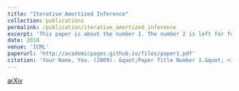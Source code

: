 ```yaml
---
title: "Iterative Amortized Inference"
collection: publications
permalink: /publication/iterative_amortized_inference
excerpt: 'This paper is about the number 1. The number 2 is left for future work.'
date: 2018
venue: 'ICML'
paperurl: 'http://academicpages.github.io/files/paper1.pdf'
citation: 'Your Name, You. (2009). &quot;Paper Title Number 1.&quot; <i>Journal 1</i>. 1(1).'
---
```


[arXiv](https://arxiv.org/abs/1807.09356)
